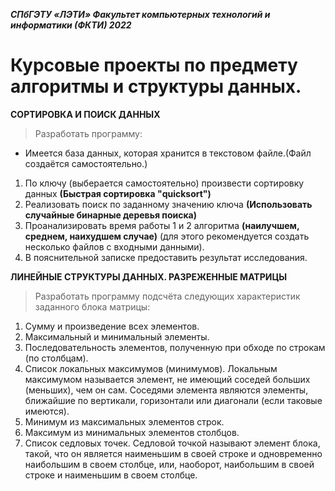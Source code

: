 ***СПбГЭТУ «ЛЭТИ»
Факультет компьютерных технологий и информатики (ФКТИ) 2022***
# Курсовые проекты по предмету алгоритмы и структуры данных.
**СОРТИРОВКА И ПОИСК ДАННЫХ**
> Разработать программу: 
- Имеется база данных, которая хранится в текстовом файле.(Файл создаётся самостоятельно.)
1. По ключу (выберается самостоятельно) произвести сортировку данных **(Быстрая сортировка "quicksort")**
2. Реализовать поиск по заданному значению ключа **(Использовать случайные бинарные деревья поиска)**
3. Проанализировать время работы 1 и 2 алгоритма **(наилучшем, среднем, наихудшем случае)** (для этого рекомендуется создать несколько файлов с входными данными).
4. В пояснительной записке предоставить результат исследования.

**ЛИНЕЙНЫЕ СТРУКТУРЫ ДАННЫХ. РАЗРЕЖЕННЫЕ МАТРИЦЫ**
> Разработать программу подсчёта следующих характеристик заданного блока матрицы:
1. Сумму и произведение всех элементов.
2. Максимальный и минимальный элементы. 
3. Последовательность элементов, полученную при обходе по строкам (по столбцам).
4. Список локальных максимумов (минимумов). Локальным максимумом называется элемент, не имеющий соседей больших (меньших), чем он сам. Соседями элемента являются элементы, ближайшие по вертикали, горизонтали или диагонали (если таковые имеются).
5. Минимум из максимальных элементов строк.
6. Максимум из минимальных элементов столбцов.
7. Список седловых точек. Седловой точкой называют элемент блока, такой, что он является наименьшим в своей строке и одновременно наибольшим в своем столбце, или, наоборот, наибольшим в своей строке и наименьшим в своем столбце.
